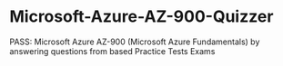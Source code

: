 # Microsoft-Azure-AZ-900-Quizzer
PASS: Microsoft Azure AZ-900 (Microsoft Azure Fundamentals) by answering questions from based Practice Tests Exams
